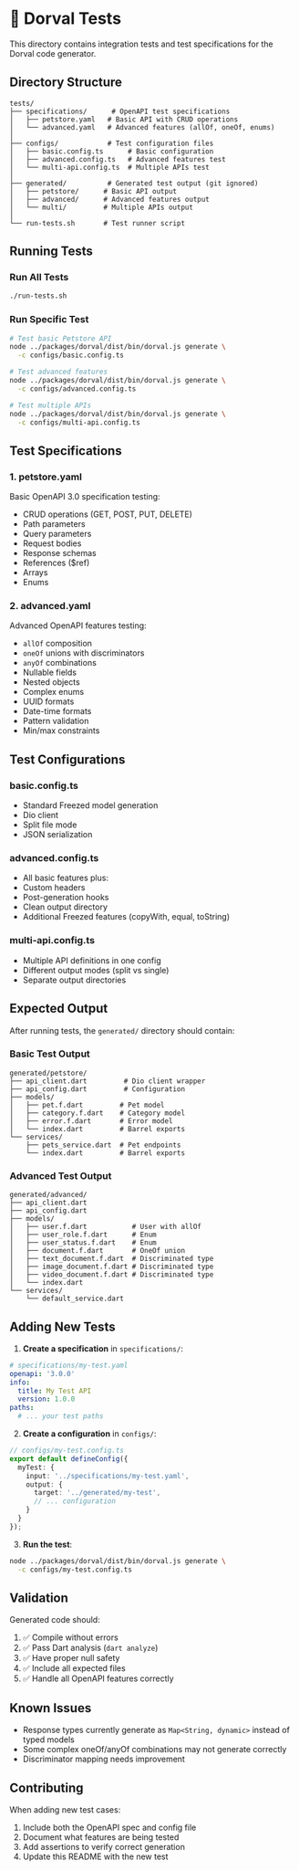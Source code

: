 # 🧪 Dorval Tests

This directory contains integration tests and test specifications for the Dorval code generator.

## Directory Structure

```
tests/
├── specifications/      # OpenAPI test specifications
│   ├── petstore.yaml   # Basic API with CRUD operations
│   └── advanced.yaml   # Advanced features (allOf, oneOf, enums)
│
├── configs/            # Test configuration files
│   ├── basic.config.ts      # Basic configuration
│   ├── advanced.config.ts   # Advanced features test
│   └── multi-api.config.ts  # Multiple APIs test
│
├── generated/          # Generated test output (git ignored)
│   ├── petstore/      # Basic API output
│   ├── advanced/      # Advanced features output
│   └── multi/         # Multiple APIs output
│
└── run-tests.sh       # Test runner script
```

## Running Tests

### Run All Tests
```bash
./run-tests.sh
```

### Run Specific Test
```bash
# Test basic Petstore API
node ../packages/dorval/dist/bin/dorval.js generate \
  -c configs/basic.config.ts

# Test advanced features
node ../packages/dorval/dist/bin/dorval.js generate \
  -c configs/advanced.config.ts

# Test multiple APIs
node ../packages/dorval/dist/bin/dorval.js generate \
  -c configs/multi-api.config.ts
```

## Test Specifications

### 1. petstore.yaml
Basic OpenAPI 3.0 specification testing:
- CRUD operations (GET, POST, PUT, DELETE)
- Path parameters
- Query parameters
- Request bodies
- Response schemas
- References ($ref)
- Arrays
- Enums

### 2. advanced.yaml
Advanced OpenAPI features testing:
- `allOf` composition
- `oneOf` unions with discriminators
- `anyOf` combinations
- Nullable fields
- Nested objects
- Complex enums
- UUID formats
- Date-time formats
- Pattern validation
- Min/max constraints

## Test Configurations

### basic.config.ts
- Standard Freezed model generation
- Dio client
- Split file mode
- JSON serialization

### advanced.config.ts
- All basic features plus:
- Custom headers
- Post-generation hooks
- Clean output directory
- Additional Freezed features (copyWith, equal, toString)

### multi-api.config.ts
- Multiple API definitions in one config
- Different output modes (split vs single)
- Separate output directories

## Expected Output

After running tests, the `generated/` directory should contain:

### Basic Test Output
```
generated/petstore/
├── api_client.dart         # Dio client wrapper
├── api_config.dart         # Configuration
├── models/
│   ├── pet.f.dart         # Pet model
│   ├── category.f.dart    # Category model
│   ├── error.f.dart       # Error model
│   └── index.dart         # Barrel exports
└── services/
    ├── pets_service.dart  # Pet endpoints
    └── index.dart         # Barrel exports
```

### Advanced Test Output
```
generated/advanced/
├── api_client.dart
├── api_config.dart
├── models/
│   ├── user.f.dart           # User with allOf
│   ├── user_role.f.dart      # Enum
│   ├── user_status.f.dart    # Enum
│   ├── document.f.dart       # OneOf union
│   ├── text_document.f.dart  # Discriminated type
│   ├── image_document.f.dart # Discriminated type
│   ├── video_document.f.dart # Discriminated type
│   └── index.dart
└── services/
    └── default_service.dart
```

## Adding New Tests

1. **Create a specification** in `specifications/`:
```yaml
# specifications/my-test.yaml
openapi: '3.0.0'
info:
  title: My Test API
  version: 1.0.0
paths:
  # ... your test paths
```

2. **Create a configuration** in `configs/`:
```typescript
// configs/my-test.config.ts
export default defineConfig({
  myTest: {
    input: '../specifications/my-test.yaml',
    output: {
      target: '../generated/my-test',
      // ... configuration
    }
  }
});
```

3. **Run the test**:
```bash
node ../packages/dorval/dist/bin/dorval.js generate \
  -c configs/my-test.config.ts
```

## Validation

Generated code should:
1. ✅ Compile without errors
2. ✅ Pass Dart analysis (`dart analyze`)
3. ✅ Have proper null safety
4. ✅ Include all expected files
5. ✅ Handle all OpenAPI features correctly

## Known Issues

- Response types currently generate as `Map<String, dynamic>` instead of typed models
- Some complex oneOf/anyOf combinations may not generate correctly
- Discriminator mapping needs improvement

## Contributing

When adding new test cases:
1. Include both the OpenAPI spec and config file
2. Document what features are being tested
3. Add assertions to verify correct generation
4. Update this README with the new test